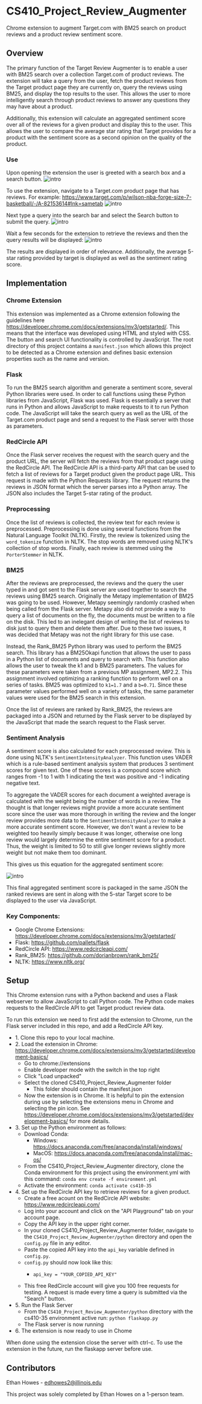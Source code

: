 # CS410_Project_Review_Augmenter

Chrome extension to augment Target.com with BM25 search on product reviews and a product review sentiment score.

## Overview 

The primary function of the Target Review Augmenter is to enable a user with BM25 search over a collection Target.com of product reviews. The extension will take a query from the user, 
fetch the product reviews from the Target product page they are currently on, query the reviews using BM25, and display the top results to the user. This allows the user
to more intelligently search through product reviews to answer any questions they may have about a product.

Additionally, this extension will calculate an aggregated sentiment score over all of the reviews for a given product and display this to the user. This allows the user to compare
the average star rating that Target provides for a product with the sentiment score as a second opinion on the quality of the product.

### Use

Upon opening the extension the user is greeted with a search box and a search button.
![intro](assets/intro_screen.PNG)

To use the extension, navigate to a Target.com product page that has reviews. For example: https://www.target.com/p/wilson-nba-forge-size-7-basketball/-/A-82153614#lnk=sametab
![intro](assets/full_screen.PNG)

Next type a query into the search bar and select the Search button to submit the query.
![intro](assets/enter_query.PNG)

Wait a few seconds for the extension to retrieve the reviews and then the query results will be displayed:
![intro](assets/query_results.PNG)

The results are displayed in order of relevance. Additionally, the average 5-star rating provided by target is 
displayed as well as the sentiment rating score.

## Implementation

### Chrome Extension
This extension was implemented as a Chrome extension following the guidelines here https://developer.chrome.com/docs/extensions/mv3/getstarted/. This means that the 
interface was developed using HTML and styled with CSS. The button and search UI functionality is controlled by JavaScript. 
The root directory of this project contains a `manifest.json` which allows this project to be detected as a Chrome extension
and defines basic extension properties such as the name and version.

### Flask
To run the BM25 search algorithm and generate a sentiment score, several Python libraries were used. In order to call functions
using these Python libraries from JavaScript, Flask was used. Flask is essentially a server that runs in Python and allows
JavaScript to make requests to it to run Python code. The JavaScript will take the search query as well as the URL of the 
Target.com product page and send a request to the Flask server with those as parameters.

### RedCircle API
Once the Flask server receives the request with the search query and the product URL, the server will fetch the reviews
from that product page using the RedCircle API. The RedCircle API is a third-party API that can be used to fetch a list of
reviews for a Target product given the product page URL. This request is made with the Python Requests library. The request 
returns the reviews in JSON format which the server parses into a Python array. The JSON also includes the Target 5-star rating
of the product.

### Preprocessing

Once the list of reviews is collected, the review text for each review is preprocessed.
Preprocessing is done using several functions from the Natural Language Toolkit (NLTK). Firstly, the review is tokenized
using the `word_tokenize` function in NLTK. The stop words are removed using NLTK's collection of stop words. Finally, each
review is stemmed using the `PorterStemmer` in NLTK.

### BM25

After the reviews are preprocessed, the reviews and the query the user typed in and got sent to the Flask server are used
together to search the reviews using BM25 search. Originally the Metapy implementation of BM25 was going to be used. However, 
Metapy seemingly randomly crashed when being called from the Flask server. Metapy also did not provide a way to query a list
of documents on the fly, the documents must be written to a file on the disk. This led to an inelegant design of writing
the list of reviews to disk just to query them and delete them after. Due to these two issues, it was decided that Metapy was 
not the right library for this use case.

Instead, the Rank_BM25 Python library was used to perform the BM25 search. This library has a BM25Okapi function that allows
the user to pass in a Python list of documents and query to search with. This function also allows the user to tweak the k1 
and b BM25 parameters. The values for these parameters were taken from a previous MP assignment, MP2.2. This assignment involved
optimizing a ranking function to perform well on a series of tasks. BM25 was optimized to `k1=1.7` and a `b=0.71`. Since these
parameter values performed well on a variety of tasks, the same parameter values were used for the BM25 search in this extension.

Once the list of reviews are ranked by Rank_BM25, the reviews are packaged into a JSON and returned by the Flask server 
to be displayed by the JavaScript that made the search request to the Flask server.

### Sentiment Analysis

A sentiment score is also calculated for each preprocessed review. This is done using NLTK's `SentimentIntensityAnalyzer`. 
This function uses VADER which is a rule-based sentiment analysis system that produces 3 sentiment scores for given text. One 
of these scores is a compound score which ranges from -1 to 1 with 1 indicating the text was positive and -1 indicating negative text.

To aggregate the VADER scores for each document a weighted average is calculated with the weight being the number of words
in a review. The thought is that longer reviews might provide a more accurate sentiment score since the user was more thorough in writing
the review and the longer review provides more data to the `SentimentIntensityAnalyzer` to make a more accurate sentiment score.
However, we don't want a review to be weighted too heavily simply because it was longer, otherwise one long review would largely determine
the entire sentiment score for a product. Thus, the weight is limited to 50 to still give longer reviews slightly more weight
but not make them too dominant. 

This gives us this equation for the aggregated sentiment score:

![intro](assets/sentiment_equation_sum.PNG)

This final aggregated sentiment score is packaged in the same JSON the ranked reviews are sent in along with the 5-star
Target score to be displayed to the user via JavaScript.

### Key Components:
* Google Chrome Extensions: https://developer.chrome.com/docs/extensions/mv3/getstarted/
* Flask: https://github.com/pallets/flask
* RedCircle API: https://www.redcircleapi.com/
* Rank_BM25: https://github.com/dorianbrown/rank_bm25/
* NLTK: https://www.nltk.org/


## Setup
   
This Chrome extension runs with a Python backend and uses a Flask webserver to allow JavaScript to call Python code. The Python code makes requests to the RedCircle API to get Target product review data.

To run this extension we need to first add the extension to Chrome, run the Flask server included in this repo, and add a RedCircle API key.

 * 1\. Clone this repo to your local machine.
 * 2\. Load the extension in Chrome: https://developer.chrome.com/docs/extensions/mv3/getstarted/development-basics/
   * Go to chrome://extensions
   * Enable developer mode with the switch in the top right
   * Click "Load unpacked"
   * Select the cloned CS410_Project_Review_Augmenter folder
     * This folder should contain the manifest.json
   * Now the extension is in Chrome. It is helpful to pin the extension during use by selecting the extensions menu in Chrome and selecting the pin icon. See https://developer.chrome.com/docs/extensions/mv3/getstarted/development-basics/ for more details.
 * 3\. Set up the Python environment as follows:
   * Download Conda:
     * Windows: https://docs.anaconda.com/free/anaconda/install/windows/
     * MacOS: https://docs.anaconda.com/free/anaconda/install/mac-os/
   * From the CS410_Project_Review_Augmenter directory, clone the Conda environment for this project using the environment.yml with this command: `conda env create -f environment.yml`
   * Activate the environment: `conda activate cs410-35`
 * 4\. Set up the RedCircle API key to retrieve reviews for a given product.
   * Create a free acount on the RedCircle API website: https://www.redcircleapi.com/
   * Log into your account and click on the "API Playground" tab on your account page.
   * Copy the API key in the upper right corner.
   * In your cloned CS410_Project_Review_Augmenter folder, navigate to the `CS410_Project_Review_Augmenter/python` directory and open the `config.py` file in any editor.
   * Paste the copied API key into the `api_key` variable defined in `config.py`.
   * `config.py` should now look like this:
     * ```
       api_key = "YOUR_COPIED_API_KEY"
       ```
   * This free RedCircle account will give you 100 free requests for testing. A request is made every time a query is submitted via the "Search" button.
 * 5\. Run the Flask Server
   * From the `CS410_Project_Review_Augmenter/python` directory with the cs410-35 environment active run: `python flaskapp.py`
   * The Flask server is now running
 * 6\. The extension is now ready to use in Chome

When done using the extension close the server with ctrl-c. To use the extension in the future, run the flaskapp server before use.

## Contributors
Ethan Howes - edhowes2@illinois.edu

This project was solely completed by Ethan Howes on a 1-person team.
